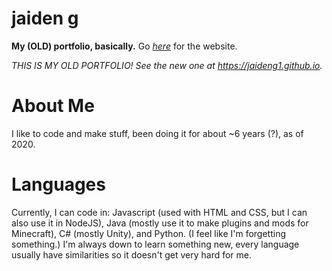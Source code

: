 # jaiden g
**My (OLD) portfolio, basically.**
Go [*here*](https://jaideng1.github.io/old-portfolio) for the website.

*THIS IS MY OLD PORTFOLIO! See the new one at https://jaideng1.github.io.*

# About Me

I like to code and make stuff, been doing it for about ~6 years (?), as of 2020.

# Languages

Currently, I can code in: Javascript (used with HTML and CSS, but I can also use it in NodeJS), Java (mostly use it to make plugins and mods for Minecraft), C# (mostly Unity), and Python. (I feel like I'm forgetting something.)
I'm always down to learn something new, every language usually have similarities so it doesn't get very hard for me.

